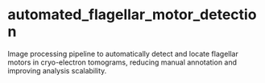 # automated_flagellar_motor_detection
Image processing pipeline to automatically detect and locate flagellar motors in cryo-electron tomograms, reducing manual annotation and improving analysis scalability.
